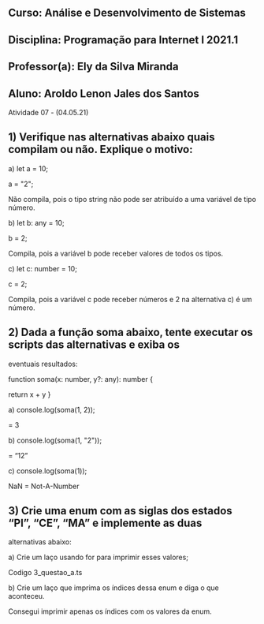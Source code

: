 ## Curso: Análise e Desenvolvimento de Sistemas
## Disciplina: Programação para Internet I 2021.1
## Professor(a): Ely da Silva Miranda
## Aluno: Aroldo Lenon Jales dos Santos

Atividade 07 - (04.05.21)

## 1) Verifique nas alternativas abaixo quais compilam ou não. Explique o motivo:

a) let a = 10;

a = "2";

Não compila,  pois o tipo string não pode ser atribuído a uma variável de tipo número.

b) let b: any = 10;

b = 2;

Compila, pois a variável b pode receber valores de todos os tipos.

c) let c: number = 10;

c = 2;

Compila, pois a variável c pode receber números e 2 na alternativa c) é um número.

## 2) Dada a função soma abaixo, tente executar os scripts das alternativas e exiba os
eventuais resultados:

function soma(x: number, y?: any): number {

return x + y
}

a) console.log(soma(1, 2));

= 3

b) console.log(soma(1, "2"));

= “12”

c) console.log(soma(1));

NaN = Not-A-Number

## 3) Crie uma enum com as siglas dos estados “PI”, “CE”, “MA” e implemente as duas
alternativas abaixo:

a) Crie um laço usando for para imprimir esses valores;

Codigo 3_questao_a.ts

b) Crie um laço que imprima os índices dessa enum e diga o que aconteceu.

Consegui imprimir apenas os índices com os valores da enum.
